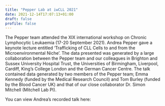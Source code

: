```yaml
---
title: "Pepper Lab at iwCLL 2021"
date: 2021-12-14T17:07:13+01:00
draft: false
profile: false 
---
```

The Pepper team attended the XIX international workshop on Chronic Lymphocytic Leukaemia (17-20 September 2021). Andrea Pepper gave a keynote lecture entitled ‘Trafficking of CLL Cells to and from the Microenvironmental Niche’. The data presented was generated by a large collaboration between the Pepper team and our colleagues in Brighton and Sussex University Hospital Trust, the Universities of Birmingham, Liverpool, Cardiff, King’s College London and the German Cancer Centre. The talk contained data generated by two members of the Pepper team; Emma Kennedy (funded by the Medical Research Council) and Tom Burley (funded by the Blood Cancer UK) and that of our close collaborator Dr. Simon Mitchell (Mitchell Lab PI).  

You can view Andrea’s recorded talk here: 
